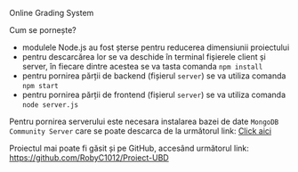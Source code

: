 Online Grading System

Cum se pornește?

- modulele Node.js au fost șterse pentru reducerea dimensiunii proiectului
- pentru descarcărea lor se va deschide în terminal fișierele client și server, în fiecare dintre acestea se va tasta comanda  `npm install`
- pentru pornirea părții de backend (fișierul `server`) se va utiliza comanda `npm start` 
- pentru pornirea părții de frontend (fișierul `server`) se va utiliza comanda `node server.js`

Pentru pornirea serverului este necesara instalarea bazei de date
`MongoDB Community Server` care se poate descarca de la următorul link: 
[Click aici](https://www.mongodb.com/try/download/community)

Proiectul mai poate fi găsit și pe GitHub, accesând următorul link: https://github.com/RobyC1012/Proiect-UBD